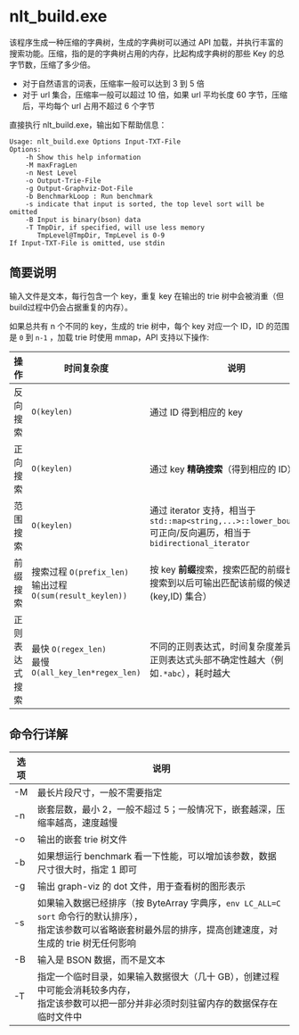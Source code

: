 # nlt\_build.exe

该程序生成一种压缩的字典树，生成的字典树可以通过 API 加载，并执行丰富的搜索功能。压缩，指的是的字典树占用的内存，比起构成字典树的那些 Key 的总字节数，压缩了多少倍。

  * 对于自然语言的词表，压缩率一般可以达到 3 到 5 倍
  * 对于 url 集合，压缩率一般可以超过 10 倍，如果 url 平均长度 60 字节，压缩后，平均每个 url 占用不超过 6 个字节

直接执行 nlt\_build.exe，输出如下帮助信息：
```
Usage: nlt_build.exe Options Input-TXT-File
Options:
    -h Show this help information
    -M maxFragLen
    -n Nest Level
    -o Output-Trie-File
    -g Output-Graphviz-Dot-File
    -b BenchmarkLoop : Run benchmark
    -s indicate that input is sorted, the top level sort will be omitted
    -B Input is binary(bson) data
    -T TmpDir, if specified, will use less memory
       TmpLevel@TmpDir, TmpLevel is 0-9
If Input-TXT-File is omitted, use stdin
```

## 简要说明

输入文件是文本，每行包含一个 key，重复 key 在输出的 trie 树中会被消重（但build过程中仍会占据重复的内存）。

如果总共有 n 个不同的 key，生成的 trie 树中，每个 key 对应一个 ID，ID 的范围是 `0` 到 `n-1` ，加载 trie 时使用 mmap，API 支持以下操作:

|操作|时间复杂度| 说明 |
------|-------|------|
反向搜索|`O(keylen)`| 通过 ID 得到相应的 key|
正向搜索|`O(keylen)`| 通过 key **精确搜索**（得到相应的 ID）|
范围搜索|`O(keylen)`| 通过 iterator 支持，相当于 `std::map<string,...>::lower_bound(key)`<br>可正向/反向遍历，相当于 `bidirectional_iterator`|
前缀搜索|搜索过程 `O(prefix_len)`<br>输出过程 `O(sum(result_keylen))`|按 key **前缀**搜索，搜索匹配的前缀长度，<br>搜索到以后可输出匹配该前缀的候选 (key,ID) 集合）|
正则表达式<br>搜索|最快 `O(regex_len)`<br>最慢 `O(all_key_len*regex_len)`|不同的正则表达式，时间复杂度差异较大<br>正则表达式头部不确定性越大（例如`.*abc`），耗时越大|

## 命令行详解
| 选项 | 说明 |
-----|-----|
-M | 最长片段尺寸，一般不需要指定|
-n | 嵌套层数，最小 2，一般不超过 5；一般情况下，嵌套越深，压缩率越高，速度越慢|
-o | 输出的嵌套 trie 树文件 |
-b | 如果想运行 benchmark 看一下性能，可以增加该参数，数据尺寸很大时，指定 1 即可|
-g | 输出 graph-viz 的 dot 文件，用于查看树的图形表示|
-s | 如果输入数据已经排序（按 ByteArray 字典序，`env LC_ALL=C sort` 命令行的默认排序），<br>指定该参数可以省略嵌套树最外层的排序，提高创建速度，对生成的 trie 树无任何影响|
-B | 输入是 BSON 数据，而不是文本|
-T | 指定一个临时目录，如果输入数据很大（几十 GB），创建过程中可能会消耗较多内存，<br>指定该参数可以把一部分并非必须时刻驻留内存的数据保存在临时文件中 |
